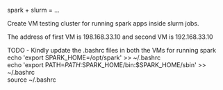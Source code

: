 spark + slurm = ...

Create VM testing cluster for running spark apps inside slurm jobs.

The address of first VM is 198.168.33.10 and second VM is 192.168.33.10

TODO - Kindly update the .bashrc files in both the VMs for running spark                                
echo 'export SPARK_HOME=/opt/spark' >> ~/.bashrc            
echo 'export PATH=$PATH:$SPARK_HOME/bin:$SPARK_HOME/sbin' >> ~/.bashrc                              
source ~/.bashrc
